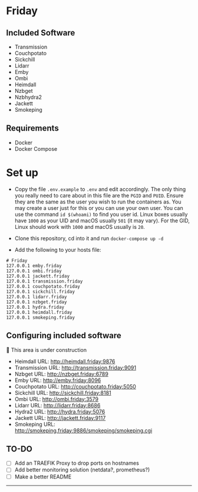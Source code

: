 # Friday

## Included Software

- Transmission
- Couchpotato
- Sickchill
- Lidarr
- Emby
- Ombi
- Heimdall
- Nzbget
- Nzbhydra2
- Jackett
- Smokeping

## Requirements

- Docker
- Docker Compose

# Set up

 - Copy the file `.env.example` to `.env` and edit accordingly. The only thing you really need to
care about in this file are the `PGID` and `PUID`. Ensure they are the same as the user you wish to
run the containers as. You may create a user just for this or you can use your own user. You can use
the command `id $(whoami)` to find you user id. Linux boxes usually have `1000` as your UID and
macOS usually `501` (it may vary). For the GID, Linux should work with `1000` and macOS usually is
`20`.

 - Clone this repository, cd into it and run `docker-compose up -d`

 - Add the following to your hosts file:

```
# Friday
127.0.0.1 emby.friday
127.0.0.1 ombi.friday
127.0.0.1 jackett.friday
127.0.0.1 transmission.friday
127.0.0.1 couchpotato.friday
127.0.0.1 sickchill.friday
127.0.0.1 lidarr.friday
127.0.0.1 nzbget.friday
127.0.0.1 hydra.friday
127.0.0.1 heimdall.friday
127.0.0.1 smokeping.friday
```

## Configuring included software

:construction: This area is under construction

 - Heimdall URL: http://heimdall.friday:9876 
 - Transmission URL: http://transmission.friday:9091
 - Nzbget URL: http://nzbget.friday:6789
 - Emby URL: http://emby.friday:8096
 - Couchpotato URL: http://couchpotato.friday:5050
 - Sickchill URL: http://sickchill.friday:8181
 - Ombi URL: http://ombi.friday:3579
 - Lidarr URL: http://lidarr.friday:8686
 - Hydra2 URL: http://hydra.friday:5076
 - Jackett URL: http://jackett.friday:9117
 - Smokeping URL: http://smokeping.friday:9886/smokeping/smokeping.cgi
 
 ## TO-DO
 
 - [ ] Add an TRAEFIK Proxy to drop ports on hostnames
 - [ ] Add better monitoring solution (netdata?, prometheus?)
 - [ ] Make a better README

 ---
 